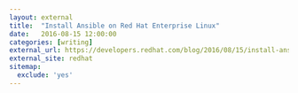 ```yaml
---
layout: external
title:  "Install Ansible on Red Hat Enterprise Linux"
date:   2016-08-15 12:00:00
categories: [writing]
external_url: https://developers.redhat.com/blog/2016/08/15/install-ansible-on-rhel/
external_site: redhat
sitemap:
  exclude: 'yes'
---
```

